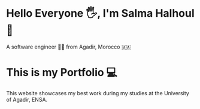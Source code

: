 # Hello Everyone 🖐️, I'm Salma Halhoul 💙

A software engineer 👩‍🎓 from Agadir, Morocco 🇲🇦

# This is my Portfolio 💻

This website showcases my best work during my studies at the University of Agadir, ENSA.
